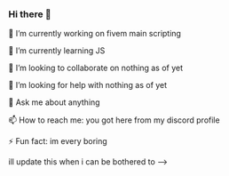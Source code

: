 ### Hi there 👋

 🔭 I’m currently working on fivem main scripting
 
 
 🌱 I’m currently learning JS 
 
 
 👯 I’m looking to collaborate on nothing as of yet 
 
 
 🤔 I’m looking for help with nothing as of yet 
 
 
 💬 Ask me about anything
 
 
 📫 How to reach me: you got here from my discord profile
 
 
 ⚡ Fun fact: im every boring
 
ill update this when i can be bothered to
-->
